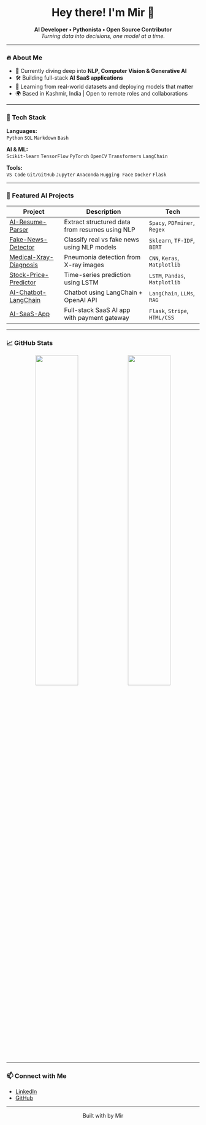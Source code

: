 <h1 align="center">Hey there! I'm Mir 👋</h1>

<p align="center">
  <b>AI Developer • Pythonista • Open Source Contributor</b><br>
  <em>Turning data into decisions, one model at a time.</em>
</p>

---

### 🔥 About Me

- 🔬 Currently diving deep into **NLP, Computer Vision & Generative AI**
- 🛠️ Building full-stack **AI SaaS applications**
- 📖 Learning from real-world datasets and deploying models that matter
- 🌍 Based in Kashmir, India | Open to remote roles and collaborations

---

### 🧠 Tech Stack

**Languages:**  
`Python` `SQL` `Markdown` `Bash`

**AI & ML:**  
`Scikit-learn` `TensorFlow` `PyTorch` `OpenCV` `Transformers` `LangChain`

**Tools:**  
`VS Code` `Git/GitHub` `Jupyter` `Anaconda` `Hugging Face` `Docker` `Flask`

---

### 🚀 Featured AI Projects

| Project | Description | Tech |
|--------|-------------|------|
| [AI-Resume-Parser](https://github.com/YOUR_USERNAME/AI-Resume-Parser) | Extract structured data from resumes using NLP | `Spacy`, `PDFminer`, `Regex` |
| [Fake-News-Detector](https://github.com/YOUR_USERNAME/Fake-News-Detector) | Classify real vs fake news using NLP models | `Sklearn`, `TF-IDF`, `BERT` |
| [Medical-Xray-Diagnosis](https://github.com/YOUR_USERNAME/Medical-Xray-Diagnosis) | Pneumonia detection from X-ray images | `CNN`, `Keras`, `Matplotlib` |
| [Stock-Price-Predictor](https://github.com/YOUR_USERNAME/Stock-Price-Predictor) | Time-series prediction using LSTM | `LSTM`, `Pandas`, `Matplotlib` |
| [AI-Chatbot-LangChain](https://github.com/YOUR_USERNAME/AI-Chatbot-LangChain) | Chatbot using LangChain + OpenAI API | `LangChain`, `LLMs`, `RAG` |
| [AI-SaaS-App](https://github.com/YOUR_USERNAME/AI-SaaS-App) | Full-stack SaaS AI app with payment gateway | `Flask`, `Stripe`, `HTML/CSS` |

---

### 📈 GitHub Stats

<p align="center">
  <img src="https://github-readme-stats.vercel.app/api?username=YOUR_USERNAME&show_icons=true&theme=github_dark" width="47%" />
  <img src="https://github-readme-streak-stats.herokuapp.com/?user=YOUR_USERNAME&theme=github-dark-blue" width="47%" />
</p>

---

### 📫 Connect with Me

- [LinkedIn](https://www.linkedin.com/in/mirmominmirekhaas/)
- [GitHub](https://github.com/miirekhaas)
---

<p align="center">
  Built with by Mir
</p>
